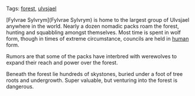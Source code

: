 Tags: [forest](Forests), [ulvsjael](Ulvsjael)

[Fylvrae Sylvrym](Fylvrae Sylvrym) is home to the largest group of Ulvsjael anywhere in the world. Nearly a dozen nomadic packs roam the forest, hunting and squabbling amongst themselves. Most time is spent in wolf form, though in times of extreme circumstance, councils are held in [human](Humans) form.

Rumors are that some of the packs have interbred with werewolves to expand their reach and power over the forest. 

Beneath the forest lie hundreds of skystones, buried under a foot of tree roots and undergrowth. Super valuable, but venturing into the forest is dangerous.